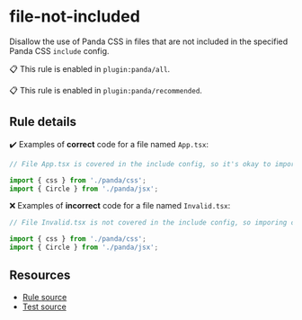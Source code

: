 [//]: # (This file is generated by eslint-docgen. Do not edit it directly.)

# file-not-included

Disallow the use of Panda CSS in files that are not included in the specified Panda CSS `include` config.

📋 This rule is enabled in `plugin:panda/all`.

📋 This rule is enabled in `plugin:panda/recommended`.

## Rule details

✔️ Examples of **correct** code for a file named `App.tsx`:
```js
// File App.tsx is covered in the include config, so it's okay to import css and Circle from panda into it.

import { css } from './panda/css';
import { Circle } from './panda/jsx';
```

❌ Examples of **incorrect** code for a file named `Invalid.tsx`:
```js
// File Invalid.tsx is not covered in the include config, so imporing css and Circle from panda into it is not allowed.

import { css } from './panda/css';
import { Circle } from './panda/jsx';
```

## Resources

* [Rule source](/plugin/src/rules/file-not-included.ts)
* [Test source](/plugin/tests/file-not-included.test.ts)
